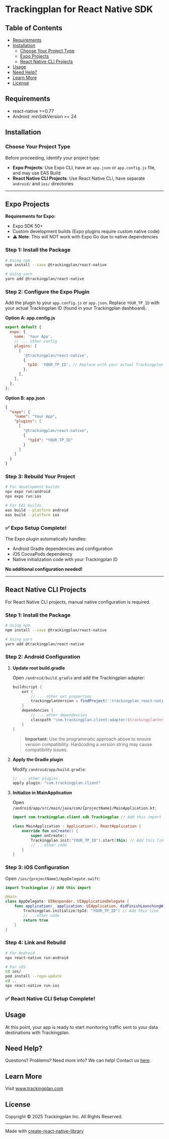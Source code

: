 # Trackingplan for React Native SDK

## Table of Contents

- [Requirements](#requirements)
- [Installation](#installation)
  - [Choose Your Project Type](#choose-your-project-type)
  - [Expo Projects](#expo-projects)
  - [React Native CLI Projects](#react-native-cli-projects)
- [Usage](#usage)
- [Need Help?](#need-help)
- [Learn More](#learn-more)
- [License](#license)

## Requirements

- react-native >=0.77
- Android: minSdkVersion >= 24

## Installation

### Choose Your Project Type

Before proceeding, identify your project type:

- **Expo Projects**: Use Expo CLI, have an `app.json` or `app.config.js` file, and may use EAS Build
- **React Native CLI Projects**: Use React Native CLI, have separate `android/` and `ios/` directories

---

## Expo Projects

**Requirements for Expo:**

- Expo SDK 50+
- Custom development builds (Expo plugins require custom native code)
- ⚠️ **Note**: This will NOT work with Expo Go due to native dependencies

### Step 1: Install the Package

```sh
# Using npm
npm install --save @trackingplan/react-native

# Using yarn
yarn add @trackingplan/react-native
```

### Step 2: Configure the Expo Plugin

Add the plugin to your `app.config.js` or `app.json`. Replace `YOUR_TP_ID` with your actual Trackingplan ID (found in your Trackingplan dashboard).

**Option A: app.config.js**

```javascript
export default {
  expo: {
    name: 'Your App',
    // ... other config
    plugins: [
      [
        '@trackingplan/react-native',
        {
          tpId: 'YOUR_TP_ID', // Replace with your actual Trackingplan ID
        },
      ],
    ],
  },
};
```

**Option B: app.json**

```json
{
  "expo": {
    "name": "Your App",
    "plugins": [
      [
        "@trackingplan/react-native",
        {
          "tpId": "YOUR_TP_ID"
        }
      ]
    ]
  }
}
```

### Step 3: Rebuild Your Project

```sh
# For development builds
npx expo run:android
npx expo run:ios

# For EAS builds
eas build --platform android
eas build --platform ios
```

### ✅ Expo Setup Complete!

The Expo plugin automatically handles:

- Android Gradle dependencies and configuration
- iOS CocoaPods dependency
- Native initialization code with your Trackingplan ID

**No additional configuration needed!**

---

## React Native CLI Projects

For React Native CLI projects, manual native configuration is required.

### Step 1: Install the Package

```sh
# Using npm
npm install --save @trackingplan/react-native

# Using yarn
yarn add @trackingplan/react-native
```

### Step 2: Android Configuration

1. **Update root build.gradle**

   Open `/android/build.gradle` and add the Trackingplan adapter:

   ```gradle
   buildscript {
       ext {
           // ... other ext properties
           trackingplanVersion = findProject(':trackingplan_react-native').ext.get('trackingplanVersion')
       }
       dependencies {
           // ... other dependencies
           classpath "com.trackingplan.client:adapter:$trackingplanVersion"
       }
   }
   ```

   > **Important:** Use the programmatic approach above to ensure version compatibility. Hardcoding a version string may cause compatibility issues.

2. **Apply the Gradle plugin**

   Modify `/android/app/build.gradle`:

   ```gradle
   // ... other plugins
   apply plugin: "com.trackingplan.client"
   ```

3. **Initialize in MainApplication**

   Open `/android/app/src/main/java/com/{projectName}/MainApplication.kt`:

   ```kotlin
   import com.trackingplan.client.sdk.Trackingplan // Add this import

   class MainApplication : Application(), ReactApplication {
       override fun onCreate() {
           super.onCreate()
           Trackingplan.init("YOUR_TP_ID").start(this) // Add this line
           // ...other code
       }
   }
   ```

### Step 3: iOS Configuration

Open `/ios/{projectName}/AppDelegate.swift`:

```swift
import Trackingplan // Add this import

@main
class AppDelegate: UIResponder, UIApplicationDelegate {
    func application(_ application: UIApplication, didFinishLaunchingWithOptions launchOptions: [UIApplication.LaunchOptionsKey: Any]? = nil) -> Bool {
        Trackingplan.initialize(tpId: "YOUR_TP_ID") // Add this line
        // ...other code
        return true
    }
}
```

### Step 4: Link and Rebuild

```sh
# For Android
npx react-native run-android

# For iOS
cd ios/
pod install --repo-update
cd ..
npx react-native run-ios
```

### ✅ React Native CLI Setup Complete!

## Usage

At this point, your app is ready to start monitoring traffic sent to your data destinations with Trackingplan.

## Need Help?

Questions? Problems? Need more info? We can help! Contact us [here](mailto:team@trackingplan.com).

## Learn More

Visit www.trackingplan.com

## License

Copyright © 2025 Trackingplan Inc. All Rights Reserved.

---

Made with [create-react-native-library](https://github.com/callstack/react-native-builder-bob)
